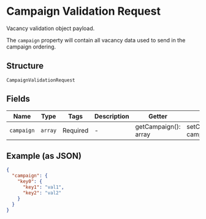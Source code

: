 
# Campaign Validation Request

Vacancy validation object payload.

The `campaign` property will contain all vacancy data used to send in the campaign ordering.

## Structure

`CampaignValidationRequest`

## Fields

| Name | Type | Tags | Description | Getter | Setter |
|  --- | --- | --- | --- | --- | --- |
| `campaign` | `array` | Required | - | getCampaign(): array | setCampaign(array campaign): void |

## Example (as JSON)

```json
{
  "campaign": {
    "key0": {
      "key1": "val1",
      "key2": "val2"
    }
  }
}
```

